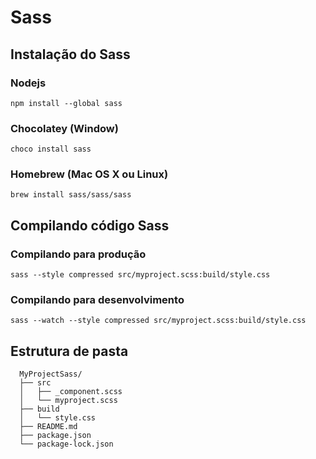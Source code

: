 
# Sass

## Instalação do Sass

### Nodejs

```
npm install --global sass
```

### Chocolatey (Window)

```
choco install sass
```

### Homebrew (Mac OS X ou Linux)

```
brew install sass/sass/sass
```

## Compilando código Sass

### Compilando para produção

```
sass --style compressed src/myproject.scss:build/style.css
```

### Compilando para desenvolvimento 

```
sass --watch --style compressed src/myproject.scss:build/style.css
```

## Estrutura de pasta

```shell
  MyProjectSass/
  ├── src
  │   ├── _component.scss
  │   └── myproject.scss
  ├── build
  │   └── style.css
  ├── README.md
  ├── package.json
  └── package-lock.json
```